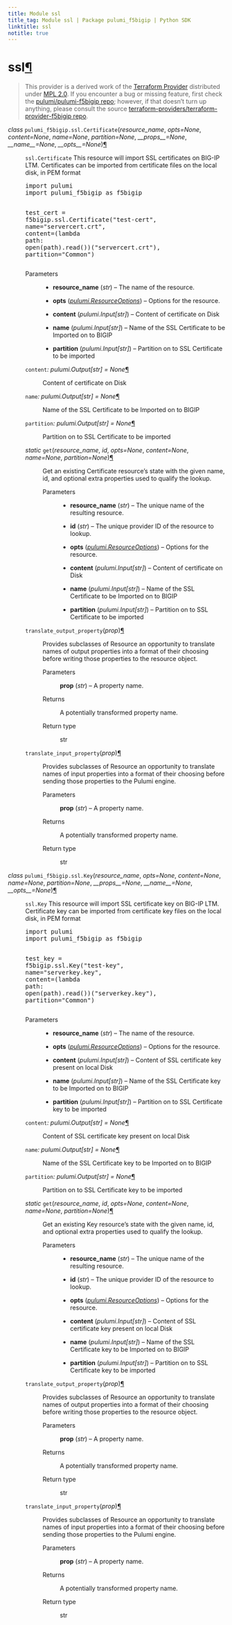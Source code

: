 ```yaml
---
title: Module ssl
title_tag: Module ssl | Package pulumi_f5bigip | Python SDK
linktitle: ssl
notitle: true
---
```


<div class="section" id="ssl">
<h1>ssl<a class="headerlink" href="#ssl" title="Permalink to this headline">¶</a></h1>
<blockquote>
<div><p>This provider is a derived work of the <a class="reference external" href="https://github.com/terraform-providers/terraform-provider-f5bigip">Terraform Provider</a> distributed under
<a class="reference external" href="https://www.mozilla.org/en-US/MPL/2.0/">MPL 2.0</a>. If you encounter a bug or missing feature, first check the
<a class="reference external" href="https://github.com/pulumi/pulumi-f5bigip/issues">pulumi/pulumi-f5bigip repo</a>; however, if that doesn’t turn up
anything, please consult the source <a class="reference external" href="https://github.com/terraform-providers/terraform-provider-f5bigip/issues">terraform-providers/terraform-provider-f5bigip repo</a>.</p>
</div></blockquote>
<span class="target" id="module-pulumi_f5bigip.ssl"></span><dl class="py class">
<dt id="pulumi_f5bigip.ssl.Certificate">
<em class="property">class </em><code class="sig-prename descclassname">pulumi_f5bigip.ssl.</code><code class="sig-name descname">Certificate</code><span class="sig-paren">(</span><em class="sig-param"><span class="n">resource_name</span></em>, <em class="sig-param"><span class="n">opts</span><span class="o">=</span><span class="default_value">None</span></em>, <em class="sig-param"><span class="n">content</span><span class="o">=</span><span class="default_value">None</span></em>, <em class="sig-param"><span class="n">name</span><span class="o">=</span><span class="default_value">None</span></em>, <em class="sig-param"><span class="n">partition</span><span class="o">=</span><span class="default_value">None</span></em>, <em class="sig-param"><span class="n">__props__</span><span class="o">=</span><span class="default_value">None</span></em>, <em class="sig-param"><span class="n">__name__</span><span class="o">=</span><span class="default_value">None</span></em>, <em class="sig-param"><span class="n">__opts__</span><span class="o">=</span><span class="default_value">None</span></em><span class="sig-paren">)</span><a class="headerlink" href="#pulumi_f5bigip.ssl.Certificate" title="Permalink to this definition">¶</a></dt>
<dd><p><code class="docutils literal notranslate"><span class="pre">ssl.Certificate</span></code> This resource will import SSL certificates on BIG-IP LTM. 
Certificates can be imported from certificate files on the local disk, in PEM format</p>
<div class="highlight-python notranslate"><div class="highlight"><pre><span></span><span class="kn">import</span> <span class="nn">pulumi</span>
<span class="kn">import</span> <span class="nn">pulumi_f5bigip</span> <span class="k">as</span> <span class="nn">f5bigip</span>

<span class="n">test_cert</span> <span class="o">=</span> <span class="n">f5bigip</span><span class="o">.</span><span class="n">ssl</span><span class="o">.</span><span class="n">Certificate</span><span class="p">(</span><span class="s2">&quot;test-cert&quot;</span><span class="p">,</span>
    <span class="n">name</span><span class="o">=</span><span class="s2">&quot;servercert.crt&quot;</span><span class="p">,</span>
    <span class="n">content</span><span class="o">=</span><span class="p">(</span><span class="k">lambda</span> <span class="n">path</span><span class="p">:</span> <span class="nb">open</span><span class="p">(</span><span class="n">path</span><span class="p">)</span><span class="o">.</span><span class="n">read</span><span class="p">())(</span><span class="s2">&quot;servercert.crt&quot;</span><span class="p">),</span>
    <span class="n">partition</span><span class="o">=</span><span class="s2">&quot;Common&quot;</span><span class="p">)</span>
</pre></div>
</div>
<dl class="field-list simple">
<dt class="field-odd">Parameters</dt>
<dd class="field-odd"><ul class="simple">
<li><p><strong>resource_name</strong> (<em>str</em>) – The name of the resource.</p></li>
<li><p><strong>opts</strong> (<a class="reference internal" href="../../pulumi/#pulumi.ResourceOptions" title="pulumi.ResourceOptions"><em>pulumi.ResourceOptions</em></a>) – Options for the resource.</p></li>
<li><p><strong>content</strong> (<em>pulumi.Input</em><em>[</em><em>str</em><em>]</em>) – Content of certificate on Disk</p></li>
<li><p><strong>name</strong> (<em>pulumi.Input</em><em>[</em><em>str</em><em>]</em>) – Name of the SSL Certificate to be Imported on to BIGIP</p></li>
<li><p><strong>partition</strong> (<em>pulumi.Input</em><em>[</em><em>str</em><em>]</em>) – Partition on to SSL Certificate to be imported</p></li>
</ul>
</dd>
</dl>
<dl class="py attribute">
<dt id="pulumi_f5bigip.ssl.Certificate.content">
<code class="sig-name descname">content</code><em class="property">: pulumi.Output[str]</em><em class="property"> = None</em><a class="headerlink" href="#pulumi_f5bigip.ssl.Certificate.content" title="Permalink to this definition">¶</a></dt>
<dd><p>Content of certificate on Disk</p>
</dd></dl>

<dl class="py attribute">
<dt id="pulumi_f5bigip.ssl.Certificate.name">
<code class="sig-name descname">name</code><em class="property">: pulumi.Output[str]</em><em class="property"> = None</em><a class="headerlink" href="#pulumi_f5bigip.ssl.Certificate.name" title="Permalink to this definition">¶</a></dt>
<dd><p>Name of the SSL Certificate to be Imported on to BIGIP</p>
</dd></dl>

<dl class="py attribute">
<dt id="pulumi_f5bigip.ssl.Certificate.partition">
<code class="sig-name descname">partition</code><em class="property">: pulumi.Output[str]</em><em class="property"> = None</em><a class="headerlink" href="#pulumi_f5bigip.ssl.Certificate.partition" title="Permalink to this definition">¶</a></dt>
<dd><p>Partition on to SSL Certificate to be imported</p>
</dd></dl>

<dl class="py method">
<dt id="pulumi_f5bigip.ssl.Certificate.get">
<em class="property">static </em><code class="sig-name descname">get</code><span class="sig-paren">(</span><em class="sig-param"><span class="n">resource_name</span></em>, <em class="sig-param"><span class="n">id</span></em>, <em class="sig-param"><span class="n">opts</span><span class="o">=</span><span class="default_value">None</span></em>, <em class="sig-param"><span class="n">content</span><span class="o">=</span><span class="default_value">None</span></em>, <em class="sig-param"><span class="n">name</span><span class="o">=</span><span class="default_value">None</span></em>, <em class="sig-param"><span class="n">partition</span><span class="o">=</span><span class="default_value">None</span></em><span class="sig-paren">)</span><a class="headerlink" href="#pulumi_f5bigip.ssl.Certificate.get" title="Permalink to this definition">¶</a></dt>
<dd><p>Get an existing Certificate resource’s state with the given name, id, and optional extra
properties used to qualify the lookup.</p>
<dl class="field-list simple">
<dt class="field-odd">Parameters</dt>
<dd class="field-odd"><ul class="simple">
<li><p><strong>resource_name</strong> (<em>str</em>) – The unique name of the resulting resource.</p></li>
<li><p><strong>id</strong> (<em>str</em>) – The unique provider ID of the resource to lookup.</p></li>
<li><p><strong>opts</strong> (<a class="reference internal" href="../../pulumi/#pulumi.ResourceOptions" title="pulumi.ResourceOptions"><em>pulumi.ResourceOptions</em></a>) – Options for the resource.</p></li>
<li><p><strong>content</strong> (<em>pulumi.Input</em><em>[</em><em>str</em><em>]</em>) – Content of certificate on Disk</p></li>
<li><p><strong>name</strong> (<em>pulumi.Input</em><em>[</em><em>str</em><em>]</em>) – Name of the SSL Certificate to be Imported on to BIGIP</p></li>
<li><p><strong>partition</strong> (<em>pulumi.Input</em><em>[</em><em>str</em><em>]</em>) – Partition on to SSL Certificate to be imported</p></li>
</ul>
</dd>
</dl>
</dd></dl>

<dl class="py method">
<dt id="pulumi_f5bigip.ssl.Certificate.translate_output_property">
<code class="sig-name descname">translate_output_property</code><span class="sig-paren">(</span><em class="sig-param"><span class="n">prop</span></em><span class="sig-paren">)</span><a class="headerlink" href="#pulumi_f5bigip.ssl.Certificate.translate_output_property" title="Permalink to this definition">¶</a></dt>
<dd><p>Provides subclasses of Resource an opportunity to translate names of output properties
into a format of their choosing before writing those properties to the resource object.</p>
<dl class="field-list simple">
<dt class="field-odd">Parameters</dt>
<dd class="field-odd"><p><strong>prop</strong> (<em>str</em>) – A property name.</p>
</dd>
<dt class="field-even">Returns</dt>
<dd class="field-even"><p>A potentially transformed property name.</p>
</dd>
<dt class="field-odd">Return type</dt>
<dd class="field-odd"><p>str</p>
</dd>
</dl>
</dd></dl>

<dl class="py method">
<dt id="pulumi_f5bigip.ssl.Certificate.translate_input_property">
<code class="sig-name descname">translate_input_property</code><span class="sig-paren">(</span><em class="sig-param"><span class="n">prop</span></em><span class="sig-paren">)</span><a class="headerlink" href="#pulumi_f5bigip.ssl.Certificate.translate_input_property" title="Permalink to this definition">¶</a></dt>
<dd><p>Provides subclasses of Resource an opportunity to translate names of input properties into
a format of their choosing before sending those properties to the Pulumi engine.</p>
<dl class="field-list simple">
<dt class="field-odd">Parameters</dt>
<dd class="field-odd"><p><strong>prop</strong> (<em>str</em>) – A property name.</p>
</dd>
<dt class="field-even">Returns</dt>
<dd class="field-even"><p>A potentially transformed property name.</p>
</dd>
<dt class="field-odd">Return type</dt>
<dd class="field-odd"><p>str</p>
</dd>
</dl>
</dd></dl>

</dd></dl>

<dl class="py class">
<dt id="pulumi_f5bigip.ssl.Key">
<em class="property">class </em><code class="sig-prename descclassname">pulumi_f5bigip.ssl.</code><code class="sig-name descname">Key</code><span class="sig-paren">(</span><em class="sig-param"><span class="n">resource_name</span></em>, <em class="sig-param"><span class="n">opts</span><span class="o">=</span><span class="default_value">None</span></em>, <em class="sig-param"><span class="n">content</span><span class="o">=</span><span class="default_value">None</span></em>, <em class="sig-param"><span class="n">name</span><span class="o">=</span><span class="default_value">None</span></em>, <em class="sig-param"><span class="n">partition</span><span class="o">=</span><span class="default_value">None</span></em>, <em class="sig-param"><span class="n">__props__</span><span class="o">=</span><span class="default_value">None</span></em>, <em class="sig-param"><span class="n">__name__</span><span class="o">=</span><span class="default_value">None</span></em>, <em class="sig-param"><span class="n">__opts__</span><span class="o">=</span><span class="default_value">None</span></em><span class="sig-paren">)</span><a class="headerlink" href="#pulumi_f5bigip.ssl.Key" title="Permalink to this definition">¶</a></dt>
<dd><p><code class="docutils literal notranslate"><span class="pre">ssl.Key</span></code> This resource will import SSL certificate key on BIG-IP LTM. 
Certificate key can be imported from certificate key files on the local disk, in PEM format</p>
<div class="highlight-python notranslate"><div class="highlight"><pre><span></span><span class="kn">import</span> <span class="nn">pulumi</span>
<span class="kn">import</span> <span class="nn">pulumi_f5bigip</span> <span class="k">as</span> <span class="nn">f5bigip</span>

<span class="n">test_key</span> <span class="o">=</span> <span class="n">f5bigip</span><span class="o">.</span><span class="n">ssl</span><span class="o">.</span><span class="n">Key</span><span class="p">(</span><span class="s2">&quot;test-key&quot;</span><span class="p">,</span>
    <span class="n">name</span><span class="o">=</span><span class="s2">&quot;serverkey.key&quot;</span><span class="p">,</span>
    <span class="n">content</span><span class="o">=</span><span class="p">(</span><span class="k">lambda</span> <span class="n">path</span><span class="p">:</span> <span class="nb">open</span><span class="p">(</span><span class="n">path</span><span class="p">)</span><span class="o">.</span><span class="n">read</span><span class="p">())(</span><span class="s2">&quot;serverkey.key&quot;</span><span class="p">),</span>
    <span class="n">partition</span><span class="o">=</span><span class="s2">&quot;Common&quot;</span><span class="p">)</span>
</pre></div>
</div>
<dl class="field-list simple">
<dt class="field-odd">Parameters</dt>
<dd class="field-odd"><ul class="simple">
<li><p><strong>resource_name</strong> (<em>str</em>) – The name of the resource.</p></li>
<li><p><strong>opts</strong> (<a class="reference internal" href="../../pulumi/#pulumi.ResourceOptions" title="pulumi.ResourceOptions"><em>pulumi.ResourceOptions</em></a>) – Options for the resource.</p></li>
<li><p><strong>content</strong> (<em>pulumi.Input</em><em>[</em><em>str</em><em>]</em>) – Content of SSL certificate key present on local Disk</p></li>
<li><p><strong>name</strong> (<em>pulumi.Input</em><em>[</em><em>str</em><em>]</em>) – Name of the SSL Certificate key to be Imported on to BIGIP</p></li>
<li><p><strong>partition</strong> (<em>pulumi.Input</em><em>[</em><em>str</em><em>]</em>) – Partition on to SSL Certificate key to be imported</p></li>
</ul>
</dd>
</dl>
<dl class="py attribute">
<dt id="pulumi_f5bigip.ssl.Key.content">
<code class="sig-name descname">content</code><em class="property">: pulumi.Output[str]</em><em class="property"> = None</em><a class="headerlink" href="#pulumi_f5bigip.ssl.Key.content" title="Permalink to this definition">¶</a></dt>
<dd><p>Content of SSL certificate key present on local Disk</p>
</dd></dl>

<dl class="py attribute">
<dt id="pulumi_f5bigip.ssl.Key.name">
<code class="sig-name descname">name</code><em class="property">: pulumi.Output[str]</em><em class="property"> = None</em><a class="headerlink" href="#pulumi_f5bigip.ssl.Key.name" title="Permalink to this definition">¶</a></dt>
<dd><p>Name of the SSL Certificate key to be Imported on to BIGIP</p>
</dd></dl>

<dl class="py attribute">
<dt id="pulumi_f5bigip.ssl.Key.partition">
<code class="sig-name descname">partition</code><em class="property">: pulumi.Output[str]</em><em class="property"> = None</em><a class="headerlink" href="#pulumi_f5bigip.ssl.Key.partition" title="Permalink to this definition">¶</a></dt>
<dd><p>Partition on to SSL Certificate key to be imported</p>
</dd></dl>

<dl class="py method">
<dt id="pulumi_f5bigip.ssl.Key.get">
<em class="property">static </em><code class="sig-name descname">get</code><span class="sig-paren">(</span><em class="sig-param"><span class="n">resource_name</span></em>, <em class="sig-param"><span class="n">id</span></em>, <em class="sig-param"><span class="n">opts</span><span class="o">=</span><span class="default_value">None</span></em>, <em class="sig-param"><span class="n">content</span><span class="o">=</span><span class="default_value">None</span></em>, <em class="sig-param"><span class="n">name</span><span class="o">=</span><span class="default_value">None</span></em>, <em class="sig-param"><span class="n">partition</span><span class="o">=</span><span class="default_value">None</span></em><span class="sig-paren">)</span><a class="headerlink" href="#pulumi_f5bigip.ssl.Key.get" title="Permalink to this definition">¶</a></dt>
<dd><p>Get an existing Key resource’s state with the given name, id, and optional extra
properties used to qualify the lookup.</p>
<dl class="field-list simple">
<dt class="field-odd">Parameters</dt>
<dd class="field-odd"><ul class="simple">
<li><p><strong>resource_name</strong> (<em>str</em>) – The unique name of the resulting resource.</p></li>
<li><p><strong>id</strong> (<em>str</em>) – The unique provider ID of the resource to lookup.</p></li>
<li><p><strong>opts</strong> (<a class="reference internal" href="../../pulumi/#pulumi.ResourceOptions" title="pulumi.ResourceOptions"><em>pulumi.ResourceOptions</em></a>) – Options for the resource.</p></li>
<li><p><strong>content</strong> (<em>pulumi.Input</em><em>[</em><em>str</em><em>]</em>) – Content of SSL certificate key present on local Disk</p></li>
<li><p><strong>name</strong> (<em>pulumi.Input</em><em>[</em><em>str</em><em>]</em>) – Name of the SSL Certificate key to be Imported on to BIGIP</p></li>
<li><p><strong>partition</strong> (<em>pulumi.Input</em><em>[</em><em>str</em><em>]</em>) – Partition on to SSL Certificate key to be imported</p></li>
</ul>
</dd>
</dl>
</dd></dl>

<dl class="py method">
<dt id="pulumi_f5bigip.ssl.Key.translate_output_property">
<code class="sig-name descname">translate_output_property</code><span class="sig-paren">(</span><em class="sig-param"><span class="n">prop</span></em><span class="sig-paren">)</span><a class="headerlink" href="#pulumi_f5bigip.ssl.Key.translate_output_property" title="Permalink to this definition">¶</a></dt>
<dd><p>Provides subclasses of Resource an opportunity to translate names of output properties
into a format of their choosing before writing those properties to the resource object.</p>
<dl class="field-list simple">
<dt class="field-odd">Parameters</dt>
<dd class="field-odd"><p><strong>prop</strong> (<em>str</em>) – A property name.</p>
</dd>
<dt class="field-even">Returns</dt>
<dd class="field-even"><p>A potentially transformed property name.</p>
</dd>
<dt class="field-odd">Return type</dt>
<dd class="field-odd"><p>str</p>
</dd>
</dl>
</dd></dl>

<dl class="py method">
<dt id="pulumi_f5bigip.ssl.Key.translate_input_property">
<code class="sig-name descname">translate_input_property</code><span class="sig-paren">(</span><em class="sig-param"><span class="n">prop</span></em><span class="sig-paren">)</span><a class="headerlink" href="#pulumi_f5bigip.ssl.Key.translate_input_property" title="Permalink to this definition">¶</a></dt>
<dd><p>Provides subclasses of Resource an opportunity to translate names of input properties into
a format of their choosing before sending those properties to the Pulumi engine.</p>
<dl class="field-list simple">
<dt class="field-odd">Parameters</dt>
<dd class="field-odd"><p><strong>prop</strong> (<em>str</em>) – A property name.</p>
</dd>
<dt class="field-even">Returns</dt>
<dd class="field-even"><p>A potentially transformed property name.</p>
</dd>
<dt class="field-odd">Return type</dt>
<dd class="field-odd"><p>str</p>
</dd>
</dl>
</dd></dl>

</dd></dl>

</div>
